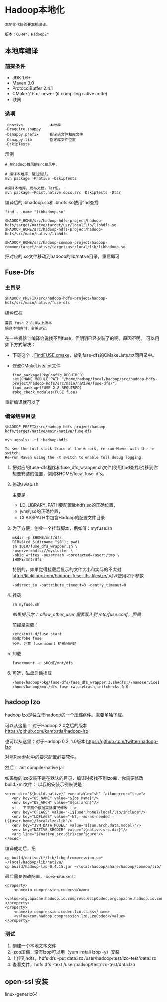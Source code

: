 # Hadoop本地化

    本地化代码需要本机编译。
    
    版本：CDH4*，Hadoop2*

## 本地库编译

### 前提条件

*   JDK 1.6+
*   Maven 3.0
*   ProtocolBuffer 2.4.1
*   CMake 2.6 or newer (if compiling native code)
*   联网

### 选项
        
    -Pnative            本地库
    -Drequire.snappy    
    -Dsnappy.prefix     指定头文件和库文件
    -Dsnappy.lib        指定库文件位置
    -DskipTests
        
示例

    # 在hadoop目录的src目录中、

    # 编译本地库，跳过测试。
    mvn package -Pnative -DskipTests    

    #编译本地库，发布文档，Tar包。
    mvn package -Pdist,native,docs,src -DskipTests -Dtar    

编译后的libhadoop.so和libhdfs.so使用find查找
    
    find . -name "libhadoop.so"
    
    $HADOOP_HOME/src/hadoop-hdfs-project/hadoop-hdfs/target/native/target/usr/local/lib/libhdfs.so
    $HADOOP_HOME/src/hadoop-hdfs-project/hadoop-hdfs/src/main/native/libhdfs
    
    $HADOOP_HOME/src/hadoop-common-project/hadoop-common/target/native/target/usr/local/lib/libhadoop.so

把对应的.so文件移动到hadoop的lib/native目录，重启即可

## Fuse-Dfs

### 主目录

    $HADOOP_PREFIX/src/hadoop-hdfs-project/hadoop-hdfs/src/main/native/fuse-dfs

编译过程

    需要 fuse 2.8.0以上版本
    编译本地库时，会编译它。

在一些机器上编译会说找不到fuse，但明明已经安装了的啊。原因不明。
可以用如下方式解决：
    
*   下载这个：[FindFUSE.cmake](https://github.com/julp/FindFUSE.cmake/blob/master/FindFUSE.cmake)，放到fuse-dfs的CMakeLists.txt同目录中。
*   修改CMakeLists.txt文件

        find_package(PkgConfig REQUIRED)
        set(CMAKE_MODULE_PATH "/home/hadoop/local/hadoop/src/hadoop-hdfs-project/hadoop-hdfs/src/main/native/fuse-dfs/")
        find_package(FUSE 2.8 REQUIRED)
        #pkg_check_modules(FUSE fuse)

重新编译就可以了

### 编译结果目录

    $HADOOP_PREFIX/src/hadoop-hdfs-project/hadoop-hdfs/target/native/main/native/fuse-dfs

    mvn <goals> -rf :hadoop-hdfs

    To see the full stack trace of the errors, re-run Maven with the -e switch.
    Re-run Maven using the -X switch to enable full debug logging.

1.  把对应的fuse-dfs程序和fuse_dfs_wrapper.sh文件(使用find查找它)移到你想要安装的位置，例如$HOME/local/fuse-dfs。

2.  修改swap.sh
    
    主要是
    *   LD_LIBRARY_PATH要配置libhdfs.so的正确位置，
    *   jvm的so的正确位置，
    *   CLASSPATH中包含Hadoop的配置文件目录
   
3.  为了方便，创业一个挂载脚本，例如叫：myfuse.sh

        mkdir -p $HOME/mnt/dfs
        DIR=$(cd $(dirname "$0"); pwd)
        sh $DIR/fuse_dfs_wrapper.sh \
        -oserver=hdfs://mycluster \
        -obig_writes -ousetrash -oprotected=/user:/tmp \
        $HOME/mnt/dfs

    特别的，如果觉得挂载后显示的文件大小和实际的不太对<http://kicklinux.com/hadoop-fuse-dfs-filesize/>,可以使用如下参数

        -odirect_io -oattribute_timeout=0 -oentry_timeout=0

4.  挂载

        sh myfuse.sh

    *如果提示你： allow_other_user 需要写入到 /etc/fuse.conf，照做*

    前提是需要：

        /etc/init.d/fuse start
        modprobe fuse
        另外，注意 fusermount 的权限问题

5.  卸载

        fusermount -u $HOME/mnt/dfs

6.  可选，磁盘启动挂载

        /home/hadoop/pkg/fuse-dfs/fuse_dfs_wrapper.3.sh#dfs://nameservice1 /home/hadoop/mnt/dfs fuse rw,usetrash,initchecks 0 0

## hadoop lzo

hadoop lzo是独立于hadoop的一个压缩组件。需要单独下载。

可以从这里： 对于Hadoop 2.0之后的版本
https://github.com/kambatla/hadoop-lzo

也可以从这里：对于Hadoop 0.2, 1.0版本
https://github.com/twitter/hadoop-lzo

对照ReadMe中的要求配置必要软件。

然后：
ant compile-native jar

如果你的lzo安装不是在默认的目录，编译时报找不到lzo库，你需要修改build.xml文件：
以我的安装示例来说是：

    <exec dir="${build.native}" executable="sh" failonerror="true">
       <env key="OS_NAME" value="${os.name}"/>
       <env key="OS_ARCH" value="${os.arch}"/>
       <!-- 下面两个根据实际情况修改 -->
       <env key="CFLAGS" value="-I${user.home}/local/lzo/include"/>
       <env key="LDFLAGS" value="-Wl,--no-as-needed -L${user.home}/local/lzo/lib"/>
       <env key="JVM_DATA_MODEL" value="${sun.arch.data.model}"/>
       <env key="NATIVE_SRCDIR" value="${native.src.dir}"/>
       <arg line="${native.src.dir}/configure"/>
    </exec>

编译成功后，把

    cp build/native/L*/lib/libgplcompression.so* ~/local/hadoop/lib/native/
    cp build/hadoop-lzo-0.4.15.jar ~/local/hadoop/share/hadoop/common/lib/

最后需要修改配置， core-site.xml：

    <property>
        <name>io.compression.codecs</name>
        <value>org.apache.hadoop.io.compress.GzipCodec,org.apache.hadoop.io.compress.SnappyCodec,com.hadoop.compression.lzo.LzoCodec,com.hadoop.compression.lzo.LzopCodec</value>
    </property>
    <property>
        <name>io.compression.codec.lzo.class</name>
        <value>com.hadoop.compression.lzo.LzoCodec</value>
    </property>


### 测试

1.  创建一个本地文本文件
2.  lzop压缩，没有lzop可以用（yum install lzop -y）安装
3.  上传到hdfs，hdfs dfs -put data.lzo /user/hadoop/test/lzo-test/data.lzo
4.  查看文件，hdfs dfs -text /user/hadoop/test/lzo-test/data.lzo

## open-ssl 安装

linux-generic64

